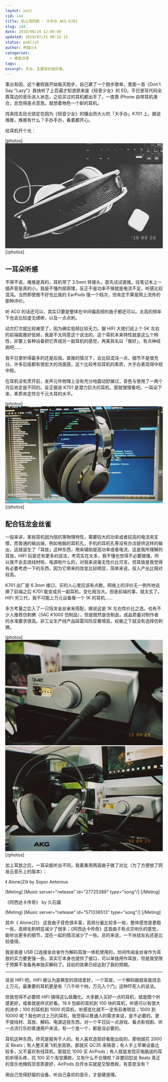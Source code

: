 ```yaml
---
layout: post
cid: 144
title: 秋山澪同款 - 大手办 AKG K701
slug: 144
date: 2018/08/24 12:09:00
updated: 2019/07/15 00:12:15
status: publish
author: 熊猫小A
categories: 
  - 摸鱼日常
tags: 
excerpt: 手办，主要目的是好看。
---
```



事出有因，这个暑假我开始每天跑步，自己建了一个跑步歌单，里面一首《Don't Say "Lazy"》我快听了上百遍才知道原来是《轻音少女》的 ED。平日里写代码全靠耳边的音乐进入状态，之前买过的耳机都出手了，一直靠 iPhone 自带耳机凑合，总觉得差点意思。就想着物色一个新的耳机。

找来找去目光锁定在因为《轻音少女》的播出而大火的「大手办」K701 上。据说难推，难推有什么？手办手办，看着都开心。

给耳机开个光：

[photos]
![](./assets/IMG_0045_L.JPG)
[/photos]

## 一耳朵听感

不得不说，难推是真的，耳机带了 3.5mm 转接头，首先试试直推。往笔记本上一插声音是真的小。我是不懂内部原理，反正不是功率不够就是电流不足，听感比较混沌。当然即使推不好也比我的 EarPods 强一个档次，但肯定不算是网上流传的那种评价。

听 ACG 的话还可以，其实只要是整体在中间偏高频的曲子都还可以。太高的频率下也会比较虚无缥缈，以及一点点刺。

动次打次就比较难受了，因为确实低频比较无力。据 HIFI 大佬们说上个 5K 左右的前端能推好低频，我是不太同意这个说法的。这个耳机本来特性就是这么个特性，非要上各种设备把它弄成另一副耳机的感觉，再美其名曰「推好」，有点神经病吧……

我平日里听得最多的还是后摇。直推的情况下，会比较混沌一点，细节不是很充分。许多后摇都有很宏大的场面感，这个比较考验耳机的素质，大手办表现得中规中矩。

在耳机没有煲开前，发声元件物理上没有充分地震动舒展过，音色与使用了一两个月后肯定是不同的。反正据说 K701 是潜力巨大的耳机，那就慢慢看吧。一耳朵下来，素质肯定符合千元大耳的水平。

[photos]
![](./assets/IMG_0021.jpg)
[/photos]

## 配合钰龙金丝雀

一般来讲，某些耳机因为阻抗等物理特性，需要较大的功率或者较高的电流来支撑，而普通的输出端，例如电脑的耳机孔，手机的耳机孔等没有办法提供这样的输出，这就诞生了「耳放」这种东西，用来辅助提高功率或者电流，这是我所理解的耳放。HIFI 玩家还有更多的说法，考究实在太多，我不懂也觉得不必要搞懂，所以我不会去烧线材啦，电源啦什么的，对我来说毫无性价比可言。但耳放是我觉得有必要考虑一下的东西，因为它带来的改变比较明显，简单来说，投入产出比相对较高。

K701 出厂是 6.3mm 接口，买的人心里应该有点数。网络上的评价无一例外地说换了前端之后 K701 能变成另一副耳机，变化相当大。但是前端的事，就太玄了。HIFI 穷三代，我不可能上万元设备推一个 1K 的耳机……

多方考量之后入了一只钰龙金丝雀来搭配，据说这是 1K 左右性价比之选。也有不少人推荐仿刺猬（SAC K1000 仿制品），但是既然是仿制品，成品质量对制作者的水准要求很高。非工业生产线产品踩雷风险显著增高，权衡之下就没有选择仿刺猬。


[photos]
![钰龙金丝雀](./assets/IMG_0034.JPG)
![一张合照](./assets/IMG_0033.JPG)
[/photos]

加上耳放之后，一耳朵能听出不同，我着重用两首曲子做了对比（为了方便放了网易云音乐上的版本）：

《 Alone(2)》 by Sopor Aeternus

[Meting]
[Music server="netease" id="27725389" type="song"/]
[/Meting]

《阿西达卡传奇》 by 久石譲

[Meting]
[Music server="netease" id="571336513" type="song"/]
[/Meting]


其中《 Alone(2)》 这首曲子音色很丰富，高频分量比较多一些，整体感觉是更稳一些，高频毛刺明显减少了很多；《阿西达卡传奇》这首曲子有点交响乐的感觉，能听出更多的细节，混在一起的情况减少了一些。总的来说，一千块钱左右还是比较值得。

我是直接 USB 口连接金丝雀作为解码耳放一体机使用的，坊间传闻金丝雀作为耳放的实力要更强一些。其实它本身也提供了接口，可以单独用作耳放，但是我受限于预算不准备再单独买解码了。目前的效果已经达到了我的预期。

------

说说 HIFI 吧。HIFI 被认为是典型的烧钱爱好，一个耳放，一个解码器就各能烧去上万元，最重要的耳机更是有「八千听个响，万元入个门」这种吓死人的说法。

但我觉得不必要把 HIFI 搞得这么妖魔化。大多数人买好一点的耳机，就是图个听感更好，或者就是样式好看。19.9 包邮的耳机到 100 块的耳机，听感可以有很大的进步；100 的耳机到 1000 的耳机，听感变化就不一定有前者明显；1000 到 10000 呢？我也听过上万的耳机，我觉得以普通人的需求来说，是不必要的。更不提线材、耳放、解码、电源这些东西，对一个平日玩一点游戏、看点影视剧、听一点流行乐的普通用户来说，有一个是一个，都是没必要的。

耳机这种东西，终究是服务于人的。有人喜欢造型好看能出街的，那他就花 2000 买 Beats；有人整天乘飞机坐高铁，那就买 QC35 来隔音；有人手上苹果设备比较多，又不喜欢有线耳机，那就花 1000 买 AirPods；有人就是发现买电脑送的耳机听得头疼，花 100 买个淘宝爆款，又有什么不合理呢？非要回怼说 Beats 真正的音乐地摊假货音质更好，AirPods 白开水买就是交智商税，有意思没有？

用自己觉得舒服的设备，听自己喜欢的音乐，才是硬道理。